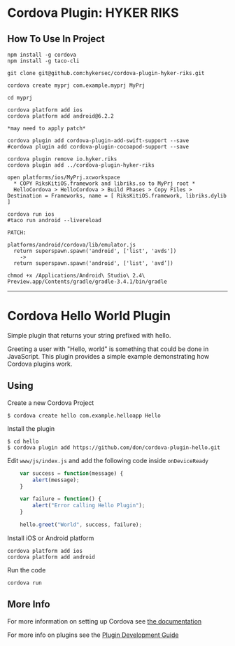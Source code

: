 # Cordova Plugin: HYKER RIKS

## How To Use In Project

    npm install -g cordova
    npm install -g taco-cli

    git clone git@github.com:hykersec/cordova-plugin-hyker-riks.git

    cordova create myprj com.example.myprj MyPrj

    cd myprj

    cordova platform add ios
    cordova platform add android@6.2.2

    *may need to apply patch*

    cordova plugin add cordova-plugin-add-swift-support --save
    #cordova plugin add cordova-plugin-cocoapod-support --save

    cordova plugin remove io.hyker.riks
    cordova plugin add ../cordova-plugin-hyker-riks

    open platforms/ios/MyPrj.xcworkspace
      * COPY RiksKitiOS.framework and libriks.so to MyPrj root *
      HelloCordova > HelloCordova > Build Phases > Copy Files > Destination = Frameworks, name = [ RiksKitiOS.framework, libriks.dylib ]

    cordova run ios
    #taco run android --livereload

    PATCH:

    platforms/android/cordova/lib/emulator.js
      return superspawn.spawn('android', ['list', 'avds'])
        ->
      return superspawn.spawn('android', ['list', 'avd’])

    chmod +x /Applications/Android\ Studio\ 2.4\ Preview.app/Contents/gradle/gradle-3.4.1/bin/gradle

---
# Cordova Hello World Plugin

Simple plugin that returns your string prefixed with hello.

Greeting a user with "Hello, world" is something that could be done in JavaScript. This plugin provides a simple example demonstrating how Cordova plugins work.

## Using

Create a new Cordova Project

    $ cordova create hello com.example.helloapp Hello
    
Install the plugin

    $ cd hello
    $ cordova plugin add https://github.com/don/cordova-plugin-hello.git
    

Edit `www/js/index.js` and add the following code inside `onDeviceReady`

```js
    var success = function(message) {
        alert(message);
    }

    var failure = function() {
        alert("Error calling Hello Plugin");
    }

    hello.greet("World", success, failure);
```

Install iOS or Android platform

    cordova platform add ios
    cordova platform add android
    
Run the code

    cordova run 

## More Info

For more information on setting up Cordova see [the documentation](http://cordova.apache.org/docs/en/latest/guide/cli/index.html)

For more info on plugins see the [Plugin Development Guide](http://cordova.apache.org/docs/en/latest/guide/hybrid/plugins/index.html)
